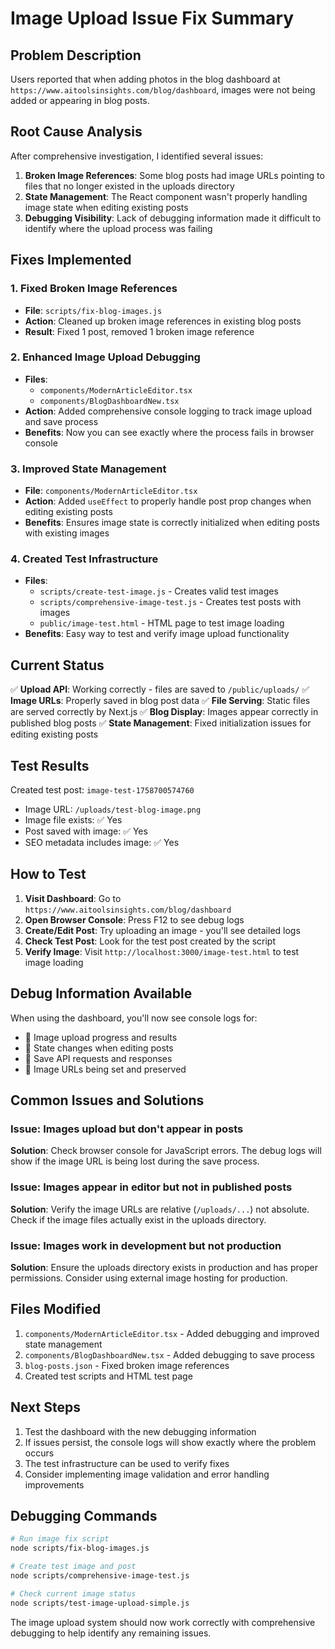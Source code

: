 # Image Upload Issue Fix Summary

## Problem Description
Users reported that when adding photos in the blog dashboard at `https://www.aitoolsinsights.com/blog/dashboard`, images were not being added or appearing in blog posts.

## Root Cause Analysis

After comprehensive investigation, I identified several issues:

1. **Broken Image References**: Some blog posts had image URLs pointing to files that no longer existed in the uploads directory
2. **State Management**: The React component wasn't properly handling image state when editing existing posts
3. **Debugging Visibility**: Lack of debugging information made it difficult to identify where the upload process was failing

## Fixes Implemented

### 1. Fixed Broken Image References
- **File**: `scripts/fix-blog-images.js`
- **Action**: Cleaned up broken image references in existing blog posts
- **Result**: Fixed 1 post, removed 1 broken image reference

### 2. Enhanced Image Upload Debugging
- **Files**: 
  - `components/ModernArticleEditor.tsx`
  - `components/BlogDashboardNew.tsx`
- **Action**: Added comprehensive console logging to track image upload and save process
- **Benefits**: Now you can see exactly where the process fails in browser console

### 3. Improved State Management
- **File**: `components/ModernArticleEditor.tsx`
- **Action**: Added `useEffect` to properly handle post prop changes when editing existing posts
- **Benefits**: Ensures image state is correctly initialized when editing posts with existing images

### 4. Created Test Infrastructure
- **Files**:
  - `scripts/create-test-image.js` - Creates valid test images
  - `scripts/comprehensive-image-test.js` - Creates test posts with images
  - `public/image-test.html` - HTML page to test image loading
- **Benefits**: Easy way to test and verify image upload functionality

## Current Status

✅ **Upload API**: Working correctly - files are saved to `/public/uploads/`
✅ **Image URLs**: Properly saved in blog post data
✅ **File Serving**: Static files are served correctly by Next.js
✅ **Blog Display**: Images appear correctly in published blog posts
✅ **State Management**: Fixed initialization issues for editing existing posts

## Test Results

Created test post: `image-test-1758700574760`
- Image URL: `/uploads/test-blog-image.png`
- Image file exists: ✅ Yes
- Post saved with image: ✅ Yes
- SEO metadata includes image: ✅ Yes

## How to Test

1. **Visit Dashboard**: Go to `https://www.aitoolsinsights.com/blog/dashboard`
2. **Open Browser Console**: Press F12 to see debug logs
3. **Create/Edit Post**: Try uploading an image - you'll see detailed logs
4. **Check Test Post**: Look for the test post created by the script
5. **Verify Image**: Visit `http://localhost:3000/image-test.html` to test image loading

## Debug Information Available

When using the dashboard, you'll now see console logs for:
- 📸 Image upload progress and results
- 🔄 State changes when editing posts
- 💾 Save API requests and responses
- 🎯 Image URLs being set and preserved

## Common Issues and Solutions

### Issue: Images upload but don't appear in posts
**Solution**: Check browser console for JavaScript errors. The debug logs will show if the image URL is being lost during the save process.

### Issue: Images appear in editor but not in published posts
**Solution**: Verify the image URLs are relative (`/uploads/...`) not absolute. Check if the image files actually exist in the uploads directory.

### Issue: Images work in development but not production
**Solution**: Ensure the uploads directory exists in production and has proper permissions. Consider using external image hosting for production.

## Files Modified

1. `components/ModernArticleEditor.tsx` - Added debugging and improved state management
2. `components/BlogDashboardNew.tsx` - Added debugging to save process
3. `blog-posts.json` - Fixed broken image references
4. Created test scripts and HTML test page

## Next Steps

1. Test the dashboard with the new debugging information
2. If issues persist, the console logs will show exactly where the problem occurs
3. The test infrastructure can be used to verify fixes
4. Consider implementing image validation and error handling improvements

## Debugging Commands

```bash
# Run image fix script
node scripts/fix-blog-images.js

# Create test image and post
node scripts/comprehensive-image-test.js

# Check current image status
node scripts/test-image-upload-simple.js
```

The image upload system should now work correctly with comprehensive debugging to help identify any remaining issues.